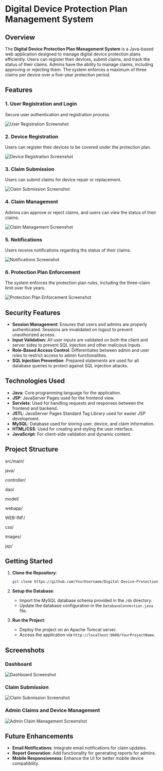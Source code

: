 # Digital Device Protection Plan Management System

## Overview

The **Digital Device Protection Plan Management System** is a Java-based web application designed to manage digital device protection plans efficiently. Users can register their devices, submit claims, and track the status of their claims. Admins have the ability to manage claims, including approving or rejecting them. The system enforces a maximum of three claims per device over a five-year protection period.

## Features

### 1. User Registration and Login
Secure user authentication and registration process.

![User Registration Screenshot](images/user_registration.png)  


### 2. Device Registration
Users can register their devices to be covered under the protection plan.

![Device Registration Screenshot](images/device_registration.png)  


### 3. Claim Submission
Users can submit claims for device repair or replacement.

![Claim Submission Screenshot](images/claim_submission.png)  


### 4. Claim Management
Admins can approve or reject claims, and users can view the status of their claims.

![Claim Management Screenshot](images/claim_management.png)  


### 5. Notifications
Users receive notifications regarding the status of their claims.

![Notifications Screenshot](images/notifications.png)  


### 6. Protection Plan Enforcement
The system enforces the protection plan rules, including the three-claim limit over five years.

![Protection Plan Enforcement Screenshot](images/protection_plan_enforcement.png)  


## Security Features

- **Session Management**: Ensures that users and admins are properly authenticated. Sessions are invalidated on logout to prevent unauthorized access.
- **Input Validation**: All user inputs are validated on both the client and server sides to prevent SQL injection and other malicious inputs.
- **Role-Based Access Control**: Differentiates between admin and user roles to restrict access to admin functionalities.
- **SQL Injection Prevention**: Prepared statements are used for all database queries to protect against SQL injection attacks.

## Technologies Used

- **Java**: Core programming language for the application.
- **JSP**: JavaServer Pages used for the frontend view.
- **Servlets**: Used for handling requests and responses between the frontend and backend.
- **JSTL**: JavaServer Pages Standard Tag Library used for easier JSP development.
- **MySQL**: Database used for storing user, device, and claim information.
- **HTML/CSS**: Used for creating and styling the user interface.
- **JavaScript**: For client-side validation and dynamic content.

## Project Structure
src/main/


  java/

  
  controller/

  
  dao/

  
  model/

  
webapp/


  WEB-INF/

  
  css/

  
  images/

  
  jsp/

## Getting Started

1. **Clone the Repository**: 
    ```bash
    git clone https://github.com/YourUsername/Digital-Device-Protection-Plan-Management-System.git
    ```

2. **Setup the Database**: 
   - Import the MySQL database schema provided in the `/db` directory.
   - Update the database configuration in the `DatabaseConnection.java` file.

3. **Run the Project**:
   - Deploy the project on an Apache Tomcat server.
   - Access the application via `http://localhost:8080/YourProjectName`.

## Screenshots

### Dashboard
![Dashboard Screenshot](images/dashboard.png)  


### Claim Submission
![Claim Submission Screenshot](images/claim_submission.png)  


### Admin Claims and Device Management
![Admin Claim Management Screenshot](images/admin_claim_management..png)  


## Future Enhancements

- **Email Notifications**: Integrate email notifications for claim updates.
- **Report Generation**: Add functionality for generating reports for admins.
- **Mobile Responsiveness**: Enhance the UI for better mobile device compatibility.
